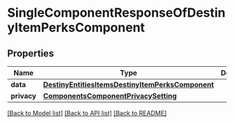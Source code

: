 # SingleComponentResponseOfDestinyItemPerksComponent

## Properties
Name | Type | Description | Notes
------------ | ------------- | ------------- | -------------
**data** | [**DestinyEntitiesItemsDestinyItemPerksComponent**](DestinyEntitiesItemsDestinyItemPerksComponent.md) |  | [optional] 
**privacy** | [**ComponentsComponentPrivacySetting**](ComponentsComponentPrivacySetting.md) |  | [optional] 

[[Back to Model list]](../README.md#documentation-for-models) [[Back to API list]](../README.md#documentation-for-api-endpoints) [[Back to README]](../README.md)


